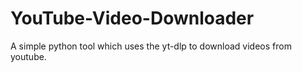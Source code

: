 # YouTube-Video-Downloader
A simple python tool which uses the yt-dlp to download  videos from youtube.
